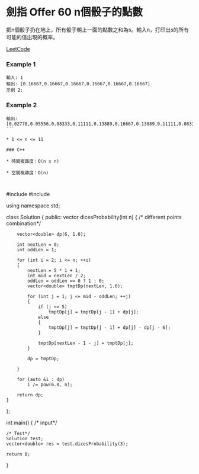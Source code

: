 # 劍指 Offer 60 n個骰子的點數

把n個骰子扔在地上，所有骰子朝上一面的點數之和為s。輸入n，打印出s的所有可能的值出現的概率。

[LeetCode](https://leetcode-cn.com/problems/nge-tou-zi-de-dian-shu-lcof/)
 
 
### Example 1
```
輸入: 1
輸出: [0.16667,0.16667,0.16667,0.16667,0.16667,0.16667]
示例 2:
```


### Example 2
```
輸出: [0.02778,0.05556,0.08333,0.11111,0.13889,0.16667,0.13889,0.11111,0.08333,0.05556,0.02778]
``` 

* 1 <= n <= 11

### C++

* 時間複雜度：O(n x n) 

* 空間複雜度：O(n) 



```
#include <vector>
#include <cmath>

using namespace std;

class Solution
{
public:
    vector<double> dicesProbability(int n)
    {
        /* different points combination*/

        vector<double> dp(6, 1.0);

        int nextLen = 0;
        int oddLen = 1;

        for (int i = 2; i <= n; ++i)
        {
            nextLen = 5 * i + 1;
            int mid = nextLen / 2;
            oddLen = oddLen == 0 ? 1 : 0;
            vector<double> tmptDp(nextLen, 1.0);

            for (int j = 1; j <= mid - oddLen; ++j)
            {
                if (j <= 5)
                    tmptDp[j] = tmptDp[j - 1] + dp[j];
                else
                {
                    tmptDp[j] = tmptDp[j - 1] + dp[j] - dp[j - 6];
                }

                tmptDp[nextLen - 1 - j] = tmptDp[j];
            }

            dp = tmptDp;
            
        }

        for (auto &i : dp)
            i /= pow(6.0, n);

        return dp;
    }
};

int main()
{
    /* input*/

    /* Test*/
    Solution test;
    vector<double> res = test.dicesProbability(3);

    return 0;
}
```